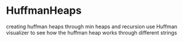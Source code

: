 # HuffmanHeaps
creating huffman heaps through min heaps and recursion
use Huffman visualizer to see how the huffman heap works through different strings
